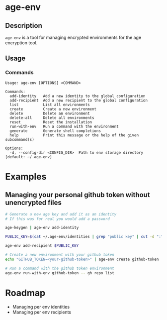 # age-env

## Description
`age-env` is a tool for managing encrypted environments for the age encryption tool.

## Usage

### Commands
```
Usage: age-env [OPTIONS] <COMMAND>

Commands:
  add-identity   Add a new identity to the global configuration
  add-recipient  Add a new recipient to the global configuration
  list           List all environments
  create         Create a new environment
  delete         Delete an environment
  delete-all     Delete all environments
  reset          Reset the installation
  run-with-env   Run a command with the environment
  generate       Generate shell completions
  help           Print this message or the help of the given subcommand(s)

Options:
  -d, --config-dir <CONFIG_DIR>  Path to env storage directory [default: ~/.age-env]
```
# Examples

## Managing your personal github token without unencrypted files

```sh
# Generate a new age key and add it as an identity
# If this was for real you would add a password

age-keygen | age-env add-identity

PUBLIC_KEY=$(cat ~/.age-env/identities | grep "public key" | cut -d ":" -f 2 | tr -d " ")

age-env add-recipient $PUBLIC_KEY

# Create a new environment with your github token
echo "GITHUB_TOKEN=<your-github-token>" | age-env create github-token

# Run a command with the github token environment
age-env run-with-env github-token -- gh repo list

```

# Roadmap

- Managing per env identities
- Managing per env recipients